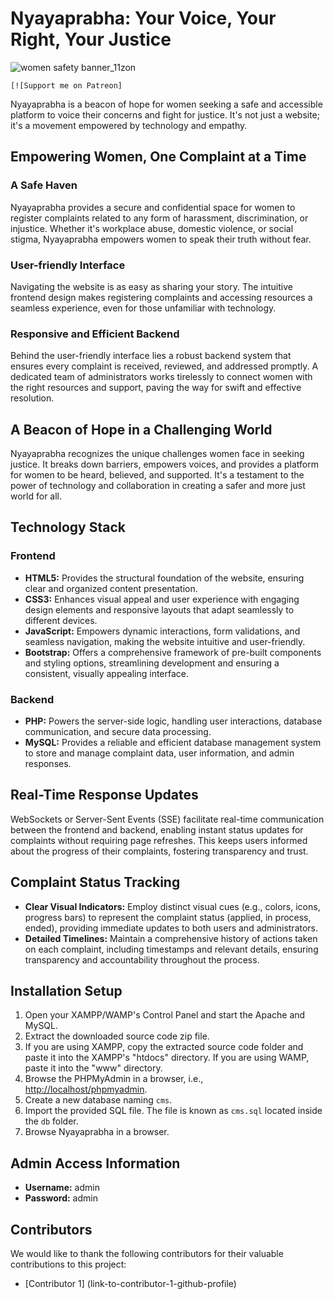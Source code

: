 <h1>Nyayaprabha: Your Voice, Your Right, Your Justice</h1>

   ![women safety banner_11zon](https://github.com/Nihalahamad1905/Nyayaprabha/assets/118530992/3ef4917e-fba9-4764-8d0c-a6ccb7fbd8ae)

    [![Support me on Patreon]
   
  <p>Nyayaprabha is a beacon of hope for women seeking a safe and accessible platform to voice their concerns and fight for justice. It's not just a website; it's a movement empowered by technology and empathy.</p>

  <h2>Empowering Women, One Complaint at a Time</h2>

  <h3>A Safe Haven</h3>
  <p>Nyayaprabha provides a secure and confidential space for women to register complaints related to any form of harassment, discrimination, or injustice. Whether it's workplace abuse, domestic violence, or social stigma, Nyayaprabha empowers women to speak their truth without fear.</p>

  <h3>User-friendly Interface</h3>
  <p>Navigating the website is as easy as sharing your story. The intuitive frontend design makes registering complaints and accessing resources a seamless experience, even for those unfamiliar with technology.</p>

  <h3>Responsive and Efficient Backend</h3>
  <p>Behind the user-friendly interface lies a robust backend system that ensures every complaint is received, reviewed, and addressed promptly. A dedicated team of administrators works tirelessly to connect women with the right resources and support, paving the way for swift and effective resolution.</p>

  <h2>A Beacon of Hope in a Challenging World</h2>

  <p>Nyayaprabha recognizes the unique challenges women face in seeking justice. It breaks down barriers, empowers voices, and provides a platform for women to be heard, believed, and supported. It's a testament to the power of technology and collaboration in creating a safer and more just world for all.</p>

  <h2>Technology Stack</h2>

  <h3>Frontend</h3>
  <ul>
    <li><strong>HTML5:</strong> Provides the structural foundation of the website, ensuring clear and organized content presentation.</li>
    <li><strong>CSS3:</strong> Enhances visual appeal and user experience with engaging design elements and responsive layouts that adapt seamlessly to different devices.</li>
    <li><strong>JavaScript:</strong> Empowers dynamic interactions, form validations, and seamless navigation, making the website intuitive and user-friendly.</li>
    <li><strong>Bootstrap:</strong> Offers a comprehensive framework of pre-built components and styling options, streamlining development and ensuring a consistent, visually appealing interface.</li>
  </ul>

  <h3>Backend</h3>
  <ul>
    <li><strong>PHP:</strong> Powers the server-side logic, handling user interactions, database communication, and secure data processing.</li>
    <li><strong>MySQL:</strong> Provides a reliable and efficient database management system to store and manage complaint data, user information, and admin responses.</li>
  </ul>

  <h2>Real-Time Response Updates</h2>

  <p>WebSockets or Server-Sent Events (SSE) facilitate real-time communication between the frontend and backend, enabling instant status updates for complaints without requiring page refreshes. This keeps users informed about the progress of their complaints, fostering transparency and trust.</p>

  <h2>Complaint Status Tracking</h2>

  <ul>
    <li><strong>Clear Visual Indicators:</strong> Employ distinct visual cues (e.g., colors, icons, progress bars) to represent the complaint status (applied, in process, ended), providing immediate updates to both users and administrators.</li>
    <li><strong>Detailed Timelines:</strong> Maintain a comprehensive history of actions taken on each complaint, including timestamps and relevant details, ensuring transparency and accountability throughout the process.</li>
  </ul>

  <h2>Installation Setup</h2>

  <ol>
    <li>Open your XAMPP/WAMP's Control Panel and start the Apache and MySQL.</li>
    <li>Extract the downloaded source code zip file.</li>
    <li>If you are using XAMPP, copy the extracted source code folder and paste it into the XAMPP's "htdocs" directory. If you are using WAMP, paste it into the "www" directory.</li>
    <li>Browse the PHPMyAdmin in a browser, i.e., <a href="http://localhost/phpmyadmin">http://localhost/phpmyadmin</a>.</li>
    <li>Create a new database naming <code>cms</code>.</li>
    <li>Import the provided SQL file. The file is known as <code>cms.sql</code> located inside the <code>db</code> folder.</li>
    <li>Browse Nyayaprabha in a browser.</li>
  </ol>

  <h2>Admin Access Information</h2>

  <ul>
    <li><strong>Username:</strong> admin</li>
    <li><strong>Password:</strong> admin</li>
  </ul>
  
<h2>Contributors </h2>

We would like to thank the following contributors for their valuable contributions to this project:

- [Contributor 1] (link-to-contributor-1-github-profile)
